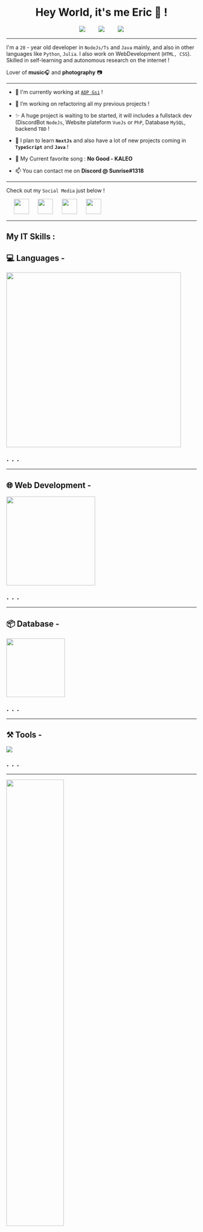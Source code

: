 <h1 align="center">Hey World, it's me Eric 👋 !</h1>

<div align="center">

<img src="https://img.shields.io/github/followers/Eric-Philippe?style=social">
‎
‎
‎
‎
‎
‎
‎
‎
<img src="https://img.shields.io/badge/Alive-I%20guess-red">
‎
‎
‎
‎
‎
‎
‎
‎
<img src="https://img.shields.io/badge/Fuelled%20By-ChocoChaud-orange">

</div>

---

I'm a `20` - year old developer in `NodeJs/Ts` and `Java` mainly, and also in other languages ​​like `Python`, `Julia`. I also work on WebDevelopment (`HTML, CSS`). Skilled in self-learning and autonomous research on the internet !

Lover of **music**🎧 and **photography** 📷

---

- 💼 I'm currently working at [`ADP Gsi`](https://www.fr.adp.com) !

- 🔭 I’m working on refactoring all my previous projects !

- ✨ A huge project is waiting to be started, it will includes a fullstack dev (DiscordBot `NodeJs`, Website plateform `VueJs` or `PhP`, Database `MySQL`, backend `TBD` !

- 🌱 I plan to learn **`NextJs`** and also have a lot of new projects coming in **`TypeScript`** and **`Java`** !

- 🎵 My Current favorite song : **No Good - KALEO**

- 📫 You can contact me on **Discord @ Sunrise#1318**

---

Check out my `Social Media` just below !

<div>

‎
‎
‎
‎
‎
<a href="https://www.instagram.com/eir_horizon_/"> <img src="https://skillicons.dev/icons?i=instagram" width=40/></a>
‎
‎
‎
‎
‎
<a href="https://discordapp.com/channels/@me/387291278670430208/"> <img src="https://skillicons.dev/icons?i=discord" width=40/></a>
‎
‎
‎
‎
‎
<a href="https://twitter.com/zaorhion"> <img src="https://skillicons.dev/icons?i=twitter" width=40/></a>
‎
‎
‎
‎
‎
<a href="https://www.linkedin.com/in/eric-philippe-800857252/"> <img src="https://skillicons.dev/icons?i=linkedin" width=40/></a>

</div>

---

## **My IT Skills :**

## 💻 **Languages -**

 <img src="https://skillicons.dev/icons?i=nodejs,ts,py,julia,java,kotlin,autocad,cs,cpp" width="462px" />

<font size="+2">. . .</font>

---

## 🌐 **Web Development -**

 <img src="https://skillicons.dev/icons?i=html,css,js,php,angular" width="235px" />

<font size="+2">. . .</font>

---

## 📦 **Database -**

 <img src="https://skillicons.dev/icons?i=mysql,autocad,mongo" width="155px">

<font size="+2">. . .</font>

---

## **⚒️ Tools -**

 <img src="https://skillicons.dev/icons?i=git,github,vscode,idea,eclipse,ps,bash,linux">

<font size="+2">. . .</font>

---

<img src="https://github-readme-stats.vercel.app/api/top-langs/?username=Eric-Philippe&layout=compact&langs_count=10&exclude_repo=WebCat,Glitch-Against-Humanity,Welcome-to-the-Cril,api-visunotes-tlse" width=55%/>

---

## 👋 Thanks for checking out my profile !! 👋

[![forthebadge](https://forthebadge.com/images/badges/works-on-my-machine.svg)](https://forthebadge.com)
